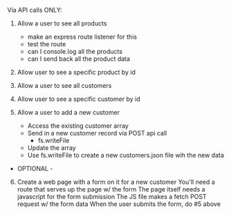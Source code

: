   Via API calls ONLY: 

  1. Allow a user to see all products  
      - make an express route listener for this
      - test the route
      - can I console.log all the products
      - can I send back all the product data

  2. Allow user to see a specific product by id

  3. Allow a user to see all customers 
  4. Allow user to see a specific customer by id

  5. Allow a user to add a new customer
     - Access the existing customer array
     - Send in a new customer record via POST api call 
         - fs.writeFile
     - Update the array 
     - Use fs.writeFile to create a new customers.json file wih the new data

  - OPTIONAL -

  6. Create a web page with a form on it for a new customer
     You'll need a route that serves up the page w/ the form 
     The page itself needs a javascript for the form submission 
     The JS file makes a fetch POST request w/ the form data
     When the user submits the form, do #5 above